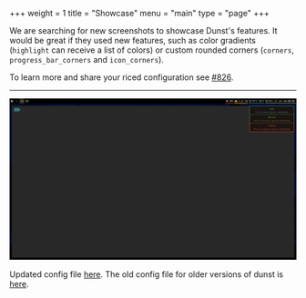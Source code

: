 +++
weight = 1
title = "Showcase"
menu = "main"
type = "page"
+++

We are searching for new screenshots to showcase Dunst's features.
It would be great if they used new features, such as color gradients
(`highlight` can receive a list of colors) or custom rounded corners (`corners`, `progress_bar_corners` and `icon_corners`).

To learn more and share your riced configuration see [#826](https://github.com/dunst-project/dunst/issues/826).

***

<style>
.row img {
    max-width: 100%;
    height: auto;
}
</style>

<a href="/static/image1.png">![alt text](/static/image1.png)</a>

Updated config file [here](/static/dunstrc1-new "Updated dunstrc").
The old config file for older versions of dunst is [here](/static/dunstrc1 "Old dunstrc").
